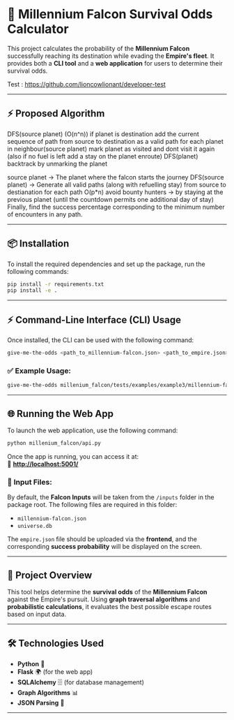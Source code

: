 # 🚀 **Millennium Falcon Survival Odds Calculator**  

This project calculates the probability of the **Millennium Falcon** successfully reaching its destination while evading the **Empire's fleet**. It provides both a **CLI tool** and a **web application** for users to determine their survival odds.


Test : https://github.com/lioncowlionant/developer-test

---

## ⚡ **Proposed Algorithm** 
DFS(source planet) (O(n^n)) if planet is destination add the current sequence of path from source to destination as a valid path for each planet in neighbour(source planet) mark planet as visited and dont visit it again (also if no fuel is left add a stay on the planet enroute) DFS(planet) backtrack by unmarking the planet

source planet -> The planet where the falcon starts the journey DFS(source planet) -> Generate all valid paths (along with refuelling stay) from source to destianation for each path O(p*n) avoid bounty hunters -> by staying at the previous planet (until the countdown permits one additional day of stay) Finally, find the success percentage corresponding to the minimum number of encounters in any path.

---

## 📦 **Installation**  

To install the required dependencies and set up the package, run the following commands:  

```bash
pip install -r requirements.txt
pip install -e .
```

---

## ⚡ **Command-Line Interface (CLI) Usage**  

Once installed, the CLI can be used with the following command:  

```bash
give-me-the-odds <path_to_millennium-falcon.json> <path_to_empire.json>
```

### ✅ **Example Usage:**  
```bash
give-me-the-odds millenium_falcon/tests/examples/example3/millennium-falcon.json millenium_falcon/tests/examples/example3/empire.json
```

---

## 🌐 **Running the Web App**  

To launch the web application, use the following command:  

```bash
python millenium_falcon/api.py
```

Once the app is running, you can access it at:  
🔗 **[http://localhost:5001/](http://localhost:5001/)**  

### 📂 **Input Files:**  

By default, the **Falcon Inputs** will be taken from the `/inputs` folder in the package root. The following files are required in this folder:  

- `millennium-falcon.json`  
- `universe.db`  

The `empire.json` file should be uploaded via the **frontend**, and the corresponding **success probability** will be displayed on the screen.  

---

## 📜 **Project Overview**  

This tool helps determine the **survival odds** of the **Millennium Falcon** against the Empire's pursuit. Using **graph traversal algorithms** and **probabilistic calculations**, it evaluates the best possible escape routes based on input data.

---

## 🛠 **Technologies Used**  

- **Python** 🐍  
- **Flask** 🌍 (for the web app)  
- **SQLAlchemy** 🗄️ (for database management)  
- **Graph Algorithms** 📊  
- **JSON Parsing** 📜  

---
